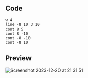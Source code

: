 ## Code
```
w 4
line -8 10 3 10
cont 8 5
cont 8 -10
cont -8 -10
cont -8 10
```
## Preview

![Screenshot 2023-12-20 at 21 31 51](https://github.com/Mistium/Origin-OS/assets/92952823/7bfec963-340d-4bcb-833f-f493dc51ddeb)
